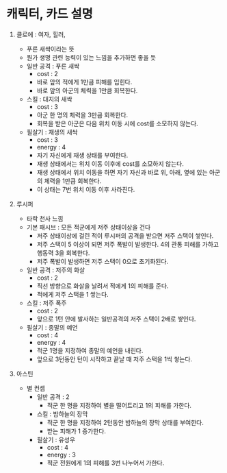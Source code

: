 # 캐릭터, 카드 설명

1. 클로에 : 여자, 힐러, 
   - 푸른 새싹이라는 뜻
   - 뭔가 생명 관련 능력이 있는 느낌을 추가하면 좋을 듯
   - 일반 공격 : 푸른 새싹
     - cost : 2
     - 바로 앞의 적에게 1만큼 피해를 입힌다. 
     - 바로 앞의 아군의 체력을 1만큼 회복한다. 
   - 스킬 : 대지의 새싹
     - cost : 3
     - 아군 한 명의 체력을 3만큼 회복한다. 
     - 회복을 받은 아군은 다음 위치 이동 시에 cost를 소모하지 않는다. 
   - 필살기 : 재생의 새싹
     - cost : 3
     - energy : 4
     - 자기 자신에게 재생 상태를 부여한다. 
     - 재생 상태에서는 위치 이동 이후에 cost를 소모하지 않는다.
     - 재생 상태에서 위치 이동을 하면 자기 자신과 바로 위, 아래, 옆에 있는 아군의 체력을 1만큼 회복한다. 
     - 이 상태는 7번 위치 이동 이후 사라진다. 

2. 루시퍼
   - 타락 천사 느낌
   - 기본 패시브 : 모든 적군에게 저주 상태이상을 건다
     - 저주 상태이상에 걸린 적이 루시퍼의 공격을 받으면 저주 스택이 쌓인다. 
     - 저주 스택이 5 이상이 되면 저주 폭발이 발생한다. 4의 관통 피해를 가하고 행동력 3을 회복한다. 
     - 저주 폭발이 발생하면 저주 스택이 0으로 초기화된다. 
   - 일반 공격 : 저주의 화살
     - cost : 2
     - 직선 방향으로 화살을 날려서 적에게 1의 피해를 준다. 
     - 적에게 저주 스택을 1 쌓는다. 
   - 스킬 : 저주 폭주
     - cost : 2
     - 앞으로 1턴 안에 발사하는 일반공격의 저주 스택이 2배로 쌓인다.
   - 필살기 : 종말의 예언
     - cost : 4
     - energy : 4
     - 적군 1명을 지정하여 종말의 예언을 내린다.  
     - 앞으로 3턴동안 턴이 시작하고 끝날 때 저주 스택을 1씩 쌓는다. 

3. 아스틴
   - 별 컨셉
     - 일반 공격 : 2
       - 적군 한 명을 지정하여 별을 떨어트리고 1의 피해를 가한다. 
     - 스킬 : 밤하늘의 장막
       - 적군 한 명을 지정하여 2턴동안 밤하늘의 장막 상태를 부여한다. 
       - 받는 피해가 1 증가한다. 
     - 필살기 : 유성우
       - cost : 4
       - energy : 3
       - 적군 전원에게 1의 피해를 3번 나누어서 가한다. 